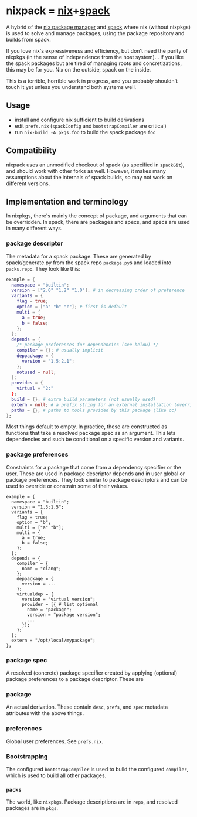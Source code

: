# nixpack = [nix](https://nixos.org/nix)+[spack](https://spack.io/)

A hybrid of the [nix package manager](https://github.com/NixOS/nix) and [spack](https://github.com/spack/spack) where nix (without nixpkgs) is used to solve and manage packages, using the package repository and builds from spack.

If you love nix's expressiveness and efficiency, but don't need the purity of nixpkgs (in the sense of independence from the host system)... if you like the spack packages but are tired of managing roots and concretizations, this may be for you.
Nix on the outside, spack on the inside.

This is a terrible, horrible work in progress, and you probably shouldn't touch it yet unless you understand both systems well.

## Usage

- install and configure nix sufficient to build derivations
- edit `prefs.nix` (`spackConfig` and `bootstrapCompiler` are critical)
- run `nix-build -A pkgs.foo` to build the spack package `foo`

## Compatibility

nixpack uses an unmodified checkout of spack (as specified in `spackGit`), and should work with other forks as well.
However, it makes many assumptions about the internals of spack builds, so may not work on different versions.

## Implementation and terminology

In nixpkgs, there's mainly the concept of package, and arguments that can be overridden.
In spack, there are packages and specs, and specs are used in many different ways.

### package descriptor

The metadata for a spack package.
These are generated by spack/generate.py from the spack repo `package.py`s and loaded into `packs.repo`.
They look like this:

```nix
example = {
  namespace = "builtin";
  version = ["2.0" "1.2" "1.0"]; # in decreasing order of preference
  variants = {
    flag = true;
    option = ["a" "b" "c"]; # first is default
    multi = {
      a = true;
      b = false;
    };
  };
  depends = {
    /* package preferences for dependencies (see below) */
    compiler = {}; # usually implicit
    deppackage = {
      version = "1.5:2.1";
    };
    notused = null;
  };
  provides = {
    virtual = "2:"
  };
  build = {}; # extra build parameters (not usually used)
  extern = null; # a prefix string for an external installation (overrides depends, build)
  paths = {}; # paths to tools provided by this package (like cc)
};
```

Most things default to empty.
In practice, these are constructed as functions that take a resolved package spec as an argument.
This lets dependencies and such be conditional on a specific version and variants.

### package preferences

Constraints for a package that come from a dependency specifier or the user.
These are used in package descriptor depends and in user global or package preferences.
They look similar to package descriptors and can be used to override or constrain some of their values.

```
example = {
  namespace = "builtin";
  version = "1.3:1.5";
  variants = {
    flag = true;
    option = "b";
    multi = ["a" "b"];
    multi = {
      a = true;
      b = false;
    };
  };
  depends = {
    compiler = {
      name = "clang";
    };
    deppackage = {
      version = ...
    };
    virtualdep = {
      version = "virtual version";
      provider = [{ # list optional
        name = "package";
        version = "package version";
        ...
      }];
    };
  };
  extern = "/opt/local/mypackage";
};
```

### package spec

A resolved (concrete) package specifier created by applying (optional) package preferences to a package descriptor.
These are 

### package

An actual derivation.
These contain `desc`, `prefs`, and `spec` metadata attributes with the above things.

### preferences

Global user preferences.
See `prefs.nix`.

### Bootstrapping

The configured `bootstrapCompiler` is used to build the configured `compiler`, which is used to build all other packages.

### `packs`

The world, like `nixpkgs`.
Package descriptions are in `repo`, and resolved packages are in `pkgs`.
